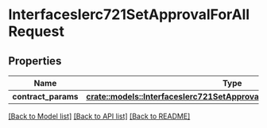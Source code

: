 # InterfacesIerc721SetApprovalForAllRequest

## Properties

Name | Type | Description | Notes
------------ | ------------- | ------------- | -------------
**contract_params** | [**crate::models::InterfacesIerc721SetApprovalForAllRequestContractParams**](interfaces_IERC721_setApprovalForAll_request_contractParams.md) |  | 

[[Back to Model list]](../README.md#documentation-for-models) [[Back to API list]](../README.md#documentation-for-api-endpoints) [[Back to README]](../README.md)


